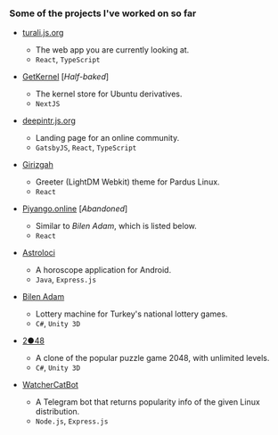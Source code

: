 ### Some of the projects I've worked on so far

- [turali.js.org](https://turali.js.org/)

  - The web app you are currently looking at.
  - `React`, `TypeScript`

- [GetKernel](https://getkernel.now.sh/) \[_Half-baked_\]

  - The kernel store for Ubuntu derivatives.
  - `NextJS`

- [deepintr.js.org](https://deepintr.js.org/)

  - Landing page for an online community.
  - `GatsbyJS`, `React`, `TypeScript`

- [Girizgah](https://turali.js.org/girizgah/)

  - Greeter (LightDM Webkit) theme for Pardus Linux.
  - `React`

- [Piyango.online](https://piyango.online/) \[_Abandoned_\]

  - Similar to _Bilen Adam_, which is listed below.
  - `React`

- [Astroloci](https://play.google.com/store/apps/details?id=com.astroloci.app)

  - A horoscope application for Android.
  - `Java`, `Express.js`

- [Bilen Adam](https://play.google.com/store/apps/details?id=com.caglarturali.bilenadam)

  - Lottery machine for Turkey's national lottery games.
  - `C#`, `Unity 3D`

- [2●48](https://play.google.com/store/apps/details?id=com.caglarturali.the2o48)

  - A clone of the popular puzzle game 2048, with unlimited levels.
  - `C#`, `Unity 3D`

- [WatcherCatBot](https://github.com/caglarturali/WatcherCatBot/)

  - A Telegram bot that returns popularity info of the given Linux distribution.
  - `Node.js`, `Express.js`
